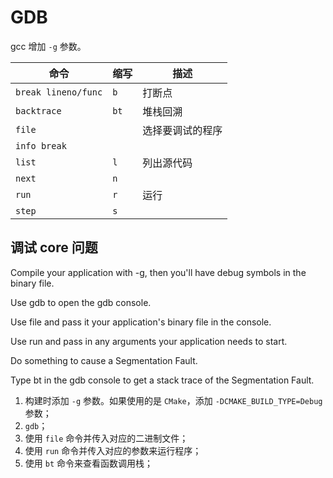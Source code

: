 # GDB

gcc 增加 `-g` 参数。

| 命令                | 缩写 | 描述             |
| ------------------- | ---- | ---------------- |
| `break lineno/func` | `b`  | 打断点           |
| `backtrace`         | `bt` | 堆栈回溯         |
| `file`              |      | 选择要调试的程序 |
| `info break`        |      |                  |
| `list`              | `l`  | 列出源代码       |
| `next`              | `n`  |                  |
| `run`               | `r`  | 运行             |
| `step`              | `s`  |                  |

## 调试 core 问题

Compile your application with -g, then you'll have debug symbols in the binary file.

Use gdb to open the gdb console.

Use file and pass it your application's binary file in the console.

Use run and pass in any arguments your application needs to start.

Do something to cause a Segmentation Fault.

Type bt in the gdb console to get a stack trace of the Segmentation Fault.

1. 构建时添加 `-g` 参数。如果使用的是 `CMake`，添加 `-DCMAKE_BUILD_TYPE=Debug` 参数；
2. `gdb`；
3. 使用 `file` 命令并传入对应的二进制文件；
4. 使用 `run` 命令并传入对应的参数来运行程序；
5. 使用 `bt` 命令来查看函数调用栈；
